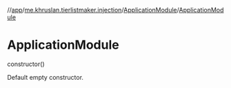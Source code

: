 //[app](../../../index.md)/[me.khruslan.tierlistmaker.injection](../index.md)/[ApplicationModule](index.md)/[ApplicationModule](-application-module.md)

# ApplicationModule

constructor()

Default empty constructor.

